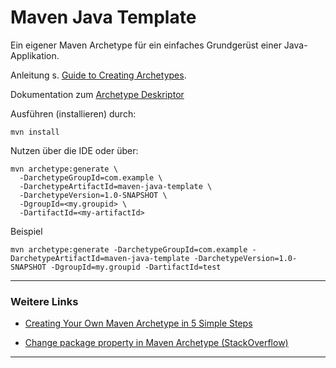 # Maven Java Template

Ein eigener Maven Archetype für ein einfaches Grundgerüst einer Java-Applikation.

Anleitung s. [Guide to Creating Archetypes](https://maven.apache.org/guides/mini/guide-creating-archetypes.html).

Dokumentation zum [Archetype Deskriptor](https://maven.apache.org/archetype/archetype-models/archetype-descriptor/archetype-descriptor.html)

Ausführen (installieren) durch:
```
mvn install
```

Nutzen über die IDE oder über:
```
mvn archetype:generate \
  -DarchetypeGroupId=com.example \
  -DarchetypeArtifactId=maven-java-template \
  -DarchetypeVersion=1.0-SNAPSHOT \
  -DgroupId=<my.groupid> \
  -DartifactId=<my-artifactId>
```

Beispiel
```
mvn archetype:generate -DarchetypeGroupId=com.example -DarchetypeArtifactId=maven-java-template -DarchetypeVersion=1.0-SNAPSHOT -DgroupId=my.groupid -DartifactId=test
``````

---
### Weitere Links
- [Creating Your Own Maven Archetype in 5 Simple Steps](https://rieckpil.de/create-your-own-maven-archetype-in-5-simple-steps)

- [Change package property in Maven Archetype (StackOverflow)](https://stackoverflow.com/questions/39080569/change-package-property-in-maven-archetype)
---
